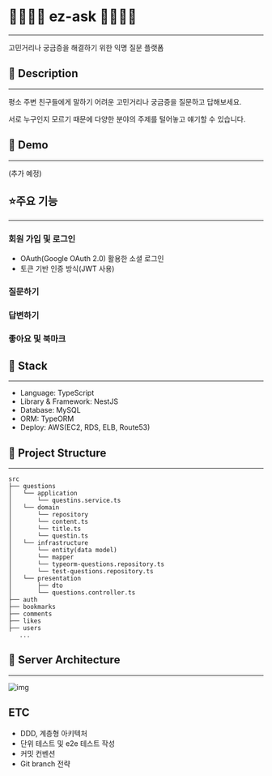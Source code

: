 # 👨‍👩‍👦‍👦 ez-ask 👨‍👩‍👦‍👦
---

고민거리나 궁금증을 해결하기 위한 익명 질문 플랫폼

## 📖 Description
---

평소 주변 친구들에게 말하기 어려운 고민거리나 궁금증을 질문하고 답해보세요.

서로 누구인지 모르기 때문에 다양한 분야의 주제를 털어놓고 얘기할 수 있습니다.

## 🐤 Demo
---

(추가 예정)

## ⭐주요 기능
---

### 회원 가입 및 로그인

- OAuth(Google OAuth 2.0) 활용한 소셜 로그인
- 토큰 기반 인증 방식(JWT 사용)

### 질문하기

### 답변하기

### 좋아요 및 북마크

## 🔧 Stack
---

* Language: TypeScript
* Library & Framework: NestJS
* Database: MySQL
* ORM: TypeORM
* Deploy: AWS(EC2, RDS, ELB, Route53)

## 📂 Project Structure
---

```
src
├── questions
│   └── application
│       └── questins.service.ts
│   └── domain
│       └── repository
│       └── content.ts
│       └── title.ts
│       └── questin.ts
│   └── infrastructure
│       └── entity(data model)
│       └── mapper
│       └── typeorm-questions.repository.ts
│       └── test-questions.repository.ts
│   └── presentation
│       ├── dto
│       └── questions.controller.ts
├── auth
├── bookmarks
├── comments
├── likes
├── users
   ...
```

## 🔨 Server Architecture
---

![img](https://velog.velcdn.com/images/calm0_0/post/0dddd40d-6d34-49ab-80c1-aebe110f337e/image.PNG)


## ETC

* DDD, 계층형 아키텍처 
* 단위 테스트 및 e2e 테스트 작성
* 커밋 컨벤션
* Git branch 전략
